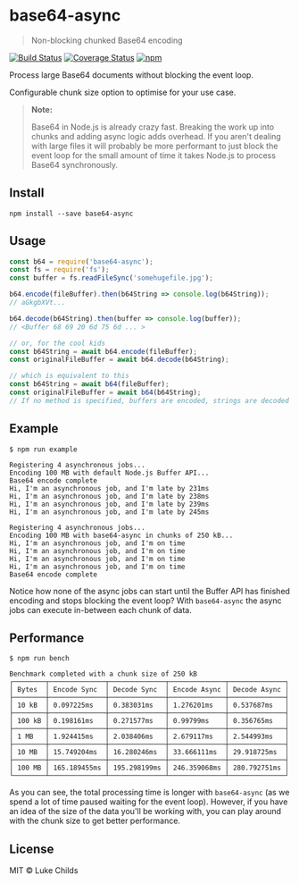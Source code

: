 # base64-async

> Non-blocking chunked Base64 encoding

[![Build Status](https://travis-ci.org/lukechilds/base64-async.svg?branch=master)](https://travis-ci.org/lukechilds/base64-async)
[![Coverage Status](https://coveralls.io/repos/github/lukechilds/base64-async/badge.svg?branch=master)](https://coveralls.io/github/lukechilds/base64-async?branch=master)
[![npm](https://img.shields.io/npm/v/base64-async.svg)](https://www.npmjs.com/package/base64-async)

Process large Base64 documents without blocking the event loop.

Configurable chunk size option to optimise for your use case.

> **Note:**
>
> Base64 in Node.js is already crazy fast. Breaking the work up into chunks and adding async logic adds overhead. If you aren't dealing with large files it will probably be more performant to just block the event loop for the small amount of time it takes Node.js to process Base64 synchronously.

## Install

```shell
npm install --save base64-async
```

## Usage

```js
const b64 = require('base64-async');
const fs = require('fs');
const buffer = fs.readFileSync('somehugefile.jpg');

b64.encode(fileBuffer).then(b64String => console.log(b64String));
// aGkgbXVt...

b64.decode(b64String).then(buffer => console.log(buffer));
// <Buffer 68 69 20 6d 75 6d ... >

// or, for the cool kids
const b64String = await b64.encode(fileBuffer);
const originalFileBuffer = await b64.decode(b64String);

// which is equivalent to this
const b64String = await b64(fileBuffer);
const originalFileBuffer = await b64(b64String);
// If no method is specified, buffers are encoded, strings are decoded
```

## Example

```
$ npm run example

Registering 4 asynchronous jobs...
Encoding 100 MB with default Node.js Buffer API...
Base64 encode complete
Hi, I'm an asynchronous job, and I'm late by 231ms
Hi, I'm an asynchronous job, and I'm late by 238ms
Hi, I'm an asynchronous job, and I'm late by 239ms
Hi, I'm an asynchronous job, and I'm late by 245ms

Registering 4 asynchronous jobs...
Encoding 100 MB with base64-async in chunks of 250 kB...
Hi, I'm an asynchronous job, and I'm on time
Hi, I'm an asynchronous job, and I'm on time
Hi, I'm an asynchronous job, and I'm on time
Hi, I'm an asynchronous job, and I'm on time
Base64 encode complete
```

Notice how none of the async jobs can start until the Buffer API has finished encoding and stops blocking the event loop? With `base64-async` the async jobs can execute in-between each chunk of data.

## Performance

```
$ npm run bench

Benchmark completed with a chunk size of 250 kB
┌────────┬──────────────┬──────────────┬──────────────┬──────────────┐
│ Bytes  │ Encode Sync  │ Decode Sync  │ Encode Async │ Decode Async │
├────────┼──────────────┼──────────────┼──────────────┼──────────────┤
│ 10 kB  │ 0.097225ms   │ 0.383031ms   │ 1.276201ms   │ 0.537687ms   │
├────────┼──────────────┼──────────────┼──────────────┼──────────────┤
│ 100 kB │ 0.198161ms   │ 0.271577ms   │ 0.99799ms    │ 0.356765ms   │
├────────┼──────────────┼──────────────┼──────────────┼──────────────┤
│ 1 MB   │ 1.924415ms   │ 2.038406ms   │ 2.679117ms   │ 2.544993ms   │
├────────┼──────────────┼──────────────┼──────────────┼──────────────┤
│ 10 MB  │ 15.749204ms  │ 16.280246ms  │ 33.666111ms  │ 29.918725ms  │
├────────┼──────────────┼──────────────┼──────────────┼──────────────┤
│ 100 MB │ 165.189455ms │ 195.298199ms │ 246.359068ms │ 280.792751ms │
└────────┴──────────────┴──────────────┴──────────────┴──────────────┘
```

As you can see, the total processing time is longer with `base64-async` (as we spend a lot of time paused waiting for the event loop). However, if you have an idea of the size of the data you'll be working with, you can play around with the chunk size to get better performance.

## License

MIT © Luke Childs
